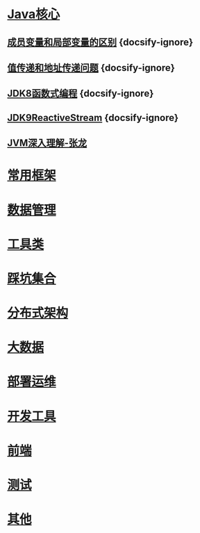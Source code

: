 # [Java核心](/JavaBase/)

## [成员变量和局部变量的区别](/JavaBase/成员变量和局部变量的区别.md) {docsify-ignore}

## [值传递和地址传递问题](/JavaBase/值传递和地址传递问题.md.md) {docsify-ignore}

## [JDK8函数式编程](/JavaBase/JDK8函数式编程.md) {docsify-ignore}

## [JDK9ReactiveStream](/JavaBase/JDK9ReactiveStream.md) {docsify-ignore}

## [JVM深入理解-张龙](/JavaBase/JVM深入理解-张龙.md)

# [常用框架](/PopularFrameworks/)

# [数据管理](/DataAdministration/)

# [工具类](/toolClass/)

# [踩坑集合](/bugs/)

# [分布式架构](/DistributedArchitecture/)

# [大数据](/BigData/)

# [部署运维](/DeploymentOperations/)

# [开发工具](/DeveloperKits/)

# [前端](/FrontEnd/)

# [测试](/Test/)

# [其他](/Other/)

